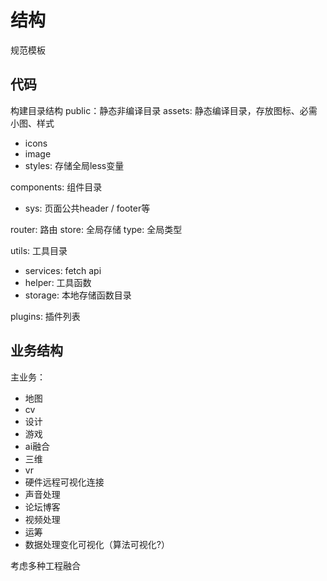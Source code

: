 # 结构

规范模板

## 代码

构建目录结构
public：静态非编译目录
assets: 静态编译目录，存放图标、必需小图、样式
- icons
- image
- styles: 存储全局less变量

components: 组件目录
- sys: 页面公共header / footer等


router: 路由 
store: 全局存储 
type: 全局类型 

utils: 工具目录
- services: fetch api
- helper: 工具函数
- storage: 本地存储函数目录

plugins: 插件列表

## 业务结构

主业务：
- 地图
- cv
- 设计
- 游戏
- ai融合
- 三维
- vr
- 硬件远程可视化连接
- 声音处理
- 论坛博客
- 视频处理
- 运筹
- 数据处理变化可视化（算法可视化?）

考虑多种工程融合
